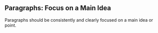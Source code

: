## Paragraphs: Focus on a Main Idea

Paragraphs should be consistently and clearly focused on a main idea or point.
